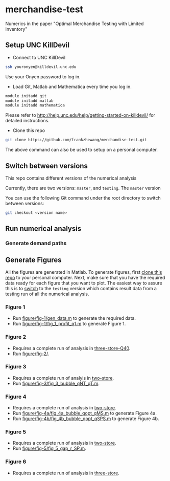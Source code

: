 # merchandise-test
Numerics in the paper "Optimal Merchandise Testing with Limited Inventory"

## Setup UNC KillDevil

- Connect to UNC KillDevil
```bash
ssh youronyen@killdevil.unc.edu
```
Use your Onyen password to log in.

- Load Git, Matlab and Mathematica every time you log in.
```bash
module initadd git
module initadd matlab
module initadd mathematica 
```
Please refer to http://help.unc.edu/help/getting-started-on-killdevil/ for detailed instructions.

<a name='clone'></a>
- Clone this repo 
```bash
git clone https://github.com/frankzhewang/merchandise-test.git
```
The above command can also be used to setup on a personal computer.

<a name='switch'></a>
## Switch between versions
This repo contains different versions of the numerical analysis

Currently, there are two versions: `master`, and `testing`. The `master` version 

You can use the following Git command under the root directory to switch between versions:
```bash
git checkout <version name>
```
## Run numerical analysis

### Generate demand paths

## Generate Figures

All the figures are generated in Matlab. To generate figures, first [clone this repo](#clone) to your personal computer. Next, make sure that you have the required data ready for each figure that you want to plot. The easiest way to assure this is to [switch](#switch) to the `testing` version which contains result data from a testing run of all the numerical analysis.

### Figure 1

- Run [figure/fig-1/gen\_data.m](figure/fig-1/gen_data.m) to generate the required data.
- Run [figure/fig-1/fig\_1\_profit\_q1.m](figure/fig-1/fig_1_profit_q1.m) to generate Figure 1.

### Figure 2

- Requires a complete run of analysis in [three-store-Q40](three-store-Q40).
- Run [figure/fig-2/]().

### Figure 3

- Requires a complete run of analyis in [two-store](two-store).
- Run [figure/fig-3/fig\_3\_bubble\_qNT\_qT.m](figure/fig-3/fig_3_bubble_qNT_qT.m).

### Figure 4

- Requires a complete run of analysis in [two-store](two-store).
- Run [figure/fig-4a/fig\_4a\_bubble\_qopt\_qMS.m](figure/fig-4a/fig_4a_bubble_qopt_qMS.m) to generate Figure 4a.
- Run [figure/fig-4b/fig\_4b\_bubble\_qopt\_qSPS.m](figure/fig-4b/fig_4b_bubble_qopt_qSPS.m) to generate Figure 4b.

### Figure 5

- Requires a complete run of analysis in [two-store](two-store).
- Run [figure/fig-5/fig\_5\_gap\_r\_SP.m](figure/fig-5/fig_5_gap_r_SP.m).

### Figure 6

- Requires a complete run of analysis in [three-store](three-store).
